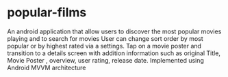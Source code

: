 # popular-films
An android application that allow users to discover the most popular movies playing and to search for movies 
User can change sort order by most popular or by highest rated via a settings.
Tap on a movie poster and transition to a details screen with addition information such as original Title, Movie Poster , overview, user rating, release date.
Implemented using Android MVVM architecture 
